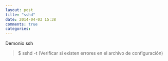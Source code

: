 ```yaml
---
layout: post
title: "sshd"
date: 2014-04-03 15:38
comments: true
categories: 
---
```

Demonio ssh

>$ sshd -t (Verificar si existen errores en el archivo de configuración)

